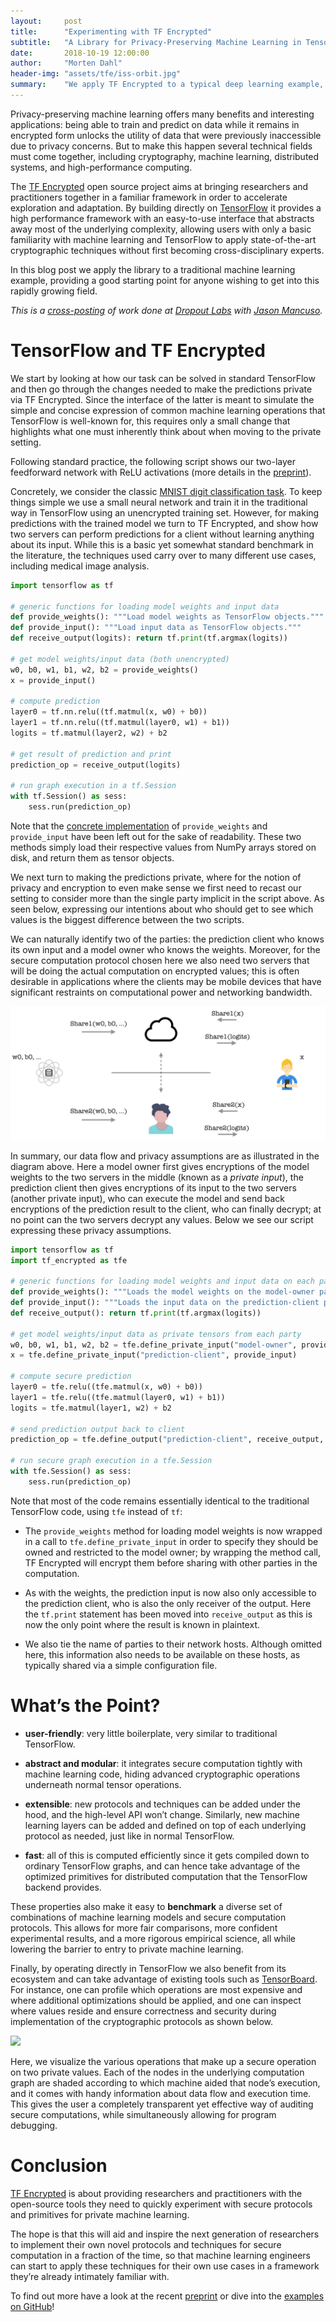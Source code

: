 ```yaml
---
layout:     post
title:      "Experimenting with TF Encrypted"
subtitle:   "A Library for Privacy-Preserving Machine Learning in TensorFlow"
date:       2018-10-19 12:00:00
author:     "Morten Dahl"
header-img: "assets/tfe/iss-orbit.jpg"
summary:    "We apply TF Encrypted to a typical deep learning example, providing a good starting point for anyone wishing to get into this rapidly growing field. As shown, using state-of-the-art secure computation techniques to serve predictions on encrypted data requires nothing more than a basic familiarity with deep learning and TensorFlow."
---
```


Privacy-preserving machine learning offers many benefits and interesting applications: being able to train and predict on data while it remains in encrypted form unlocks the utility of data that were previously inaccessible due to privacy concerns. But to make this happen several technical fields must come together, including cryptography, machine learning, distributed systems, and high-performance computing.

The [TF Encrypted](https://tf-encrypted.io) open source project aims at bringing researchers and practitioners together in a familiar framework in order to accelerate exploration and adaptation. By building directly on [TensorFlow](https://www.tensorflow.org/) it provides a high performance framework with an easy-to-use interface that abstracts away most of the underlying complexity, allowing users with only a basic familiarity with machine learning and TensorFlow to apply state-of-the-art cryptographic techniques without first becoming cross-disciplinary experts.

In this blog post we apply the library to a traditional machine learning example, providing a good starting point for anyone wishing to get into this rapidly growing field.

<em>This is a [cross-posting](https://medium.com/dropoutlabs/experimenting-with-tf-encrypted-fe37977ff03c) of work done at [Dropout Labs](https://dropoutlabs.com) with [Jason Mancuso](https://twitter.com/jvmancuso).</em>

# TensorFlow and TF Encrypted

We start by looking at how our task can be solved in standard TensorFlow and then go through the changes needed to make the predictions private via TF Encrypted. Since the interface of the latter is meant to simulate the simple and concise expression of common machine learning operations that TensorFlow is well-known for, this requires only a small change that highlights what one must inherently think about when moving to the private setting.

Following standard practice, the following script shows our two-layer feedforward network with ReLU activations (more details in the [preprint](https://arxiv.org/abs/1810.08130)).

Concretely, we consider the classic [MNIST digit classification task](http://yann.lecun.com/exdb/mnist/). To keep things simple we use a small neural network and train it in the traditional way in TensorFlow using an unencrypted training set. However, for making predictions with the trained model we turn to TF Encrypted, and show how two servers can perform predictions for a client without learning anything about its input. While this is a basic yet somewhat standard benchmark in the literature, the techniques used carry over to many different use cases, including medical image analysis.

```python
import tensorflow as tf

# generic functions for loading model weights and input data
def provide_weights(): """Load model weights as TensorFlow objects."""
def provide_input(): """Load input data as TensorFlow objects."""
def receive_output(logits): return tf.print(tf.argmax(logits))

# get model weights/input data (both unencrypted)
w0, b0, w1, b1, w2, b2 = provide_weights()
x = provide_input()

# compute prediction
layer0 = tf.nn.relu((tf.matmul(x, w0) + b0))
layer1 = tf.nn.relu((tf.matmul(layer0, w1) + b1))
logits = tf.matmul(layer2, w2) + b2

# get result of prediction and print
prediction_op = receive_output(logits)

# run graph execution in a tf.Session
with tf.Session() as sess:
    sess.run(prediction_op)
```

Note that the [concrete implementation](https://github.com/tf-encrypted/tf-encrypted/tree/master/examples/mnist) of `provide_weights` and `provide_input` have been left out for the sake of readability. These two methods simply load their respective values from NumPy arrays stored on disk, and return them as tensor objects.

We next turn to making the predictions private, where for the notion of privacy and encryption to even make sense we first need to recast our setting to consider more than the single party implicit in the script above. As seen below, expressing our intentions about who should get to see which values is the biggest difference between the two scripts.

We can naturally identify two of the parties: the prediction client who knows its own input and a model owner who knows the weights. Moreover, for the secure computation protocol chosen here we also need two servers that will be doing the actual computation on encrypted values; this is often desirable in applications where the clients may be mobile devices that have significant restraints on computational power and networking bandwidth.

![](/assets/tfe/prediction-flow.png)

In summary, our data flow and privacy assumptions are as illustrated in the diagram above. Here a model owner first gives encryptions of the model weights to the two servers in the middle (known as a *private input*), the prediction client then gives encryptions of its input to the two servers (another private input), who can execute the model and send back encryptions of the prediction result to the client, who can finally decrypt; at no point can the two servers decrypt any values. Below we see our script expressing these privacy assumptions.

```python
import tensorflow as tf
import tf_encrypted as tfe

# generic functions for loading model weights and input data on each party
def provide_weights(): """Loads the model weights on the model-owner party."""
def provide_input(): """Loads the input data on the prediction-client party."""
def receive_output(): return tf.print(tf.argmax(logits))

# get model weights/input data as private tensors from each party
w0, b0, w1, b1, w2, b2 = tfe.define_private_input("model-owner", provide_weights)
x = tfe.define_private_input("prediction-client", provide_input)

# compute secure prediction
layer0 = tfe.relu((tfe.matmul(x, w0) + b0))
layer1 = tfe.relu((tfe.matmul(layer0, w1) + b1))
logits = tfe.matmul(layer1, w2) + b2

# send prediction output back to client
prediction_op = tfe.define_output("prediction-client", receive_output, logits)

# run secure graph execution in a tfe.Session
with tfe.Session() as sess:
    sess.run(prediction_op)
```

Note that most of the code remains essentially identical to the traditional TensorFlow code, using `tfe` instead of `tf`:

- The `provide_weights` method for loading model weights is now wrapped in a call to `tfe.define_private_input` in order to specify they should be owned and restricted to the model owner; by wrapping the method call, TF Encrypted will encrypt them before sharing with other parties in the computation.

- As with the weights, the prediction input is now also only accessible to the prediction client, who is also the only receiver of the output. Here the `tf.print` statement has been moved into `receive_output` as this is now the only point where the result is known in plaintext.

- We also tie the name of parties to their network hosts. Although omitted here, this information also needs to be available on these hosts, as typically shared via a simple configuration file.

# What’s the Point?

- **user-friendly**: very little boilerplate, very similar to traditional TensorFlow.

- **abstract and modular**: it integrates secure computation tightly with machine learning code, hiding advanced cryptographic operations underneath normal tensor operations.

- **extensible**: new protocols and techniques can be added under the hood, and the high-level API won’t change. Similarly, new machine learning layers can be added and defined on top of each underlying protocol as needed, just like in normal TensorFlow.

- **fast**: all of this is computed efficiently since it gets compiled down to ordinary TensorFlow graphs, and can hence take advantage of the optimized primitives for distributed computation that the TensorFlow backend provides.

These properties also make it easy to **benchmark** a diverse set of combinations of machine learning models and secure computation protocols. This allows for more fair comparisons, more confident experimental results, and a more rigorous empirical science, all while lowering the barrier to entry to private machine learning.

Finally, by operating directly in TensorFlow we also benefit from its ecosystem and can take advantage of existing tools such as [TensorBoard](https://www.tensorflow.org/guide/graph_viz). For instance, one can profile which operations are most expensive and where additional optimizations should be applied, and one can inspect where values reside and ensure correctness and security during implementation of the cryptographic protocols as shown below.

![](/assets/tensorspdz/masking-reuse.png)

Here, we visualize the various operations that make up a secure operation on two private values. Each of the nodes in the underlying computation graph are shaded according to which machine aided that node’s execution, and it comes with handy information about data flow and execution time. This gives the user a completely transparent yet effective way of auditing secure computations, while simultaneously allowing for program debugging.

# Conclusion

[TF Encrypted](https://github.com/tf-encrypted) is about providing researchers and practitioners with the open-source tools they need to quickly experiment with secure protocols and primitives for private machine learning.

The hope is that this will aid and inspire the next generation of researchers to implement their own novel protocols and techniques for secure computation in a fraction of the time, so that machine learning engineers can start to apply these techniques for their own use cases in a framework they’re already intimately familiar with.

To find out more have a look at the recent [preprint](https://arxiv.org/abs/1810.08130) or dive into the [examples on GitHub](https://github.com/tf-encrypted/tf-encrypted/tree/master/examples)!